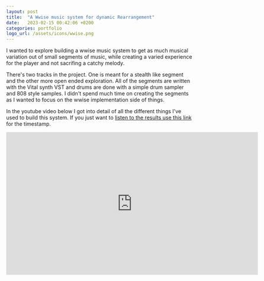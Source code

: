 ```yaml
---
layout: post
title:  "A Wwise music system for dynamic Rearrangement"
date:   2023-02-15 00:42:06 +0200
categories: portfolio
logo_url: /assets/icons/wwise.png
---
```

I wanted to explore building a wwise music system to get as much musical variation out of small segments of music, while creating a varied experience for the player and not sacrifing a catchy melody. 

There's two tracks in the project. One is meant for a stealth like segment and the other more open ended exploration. All of the segments are written with the Vital synth VST and drums are done with a simple drum sampler and 808 style samples. I didn't spend much time on creating the segments as I wanted to focus on the wwise implementation side of things.  

In the youtube video below I got into detail of all the different things I've used to build this system. If you just want to [listen to the results use this link](https://youtu.be/u_IkYoL2vjg?t=793) for the timestamp.

<iframe width="680" height="385" src="https://www.youtube.com/embed/u_IkYoL2vjg" title="YouTube video player" frameborder="0" allow="accelerometer; autoplay; clipboard-write; encrypted-media; gyroscope; picture-in-picture; web-share" allowfullscreen></iframe>